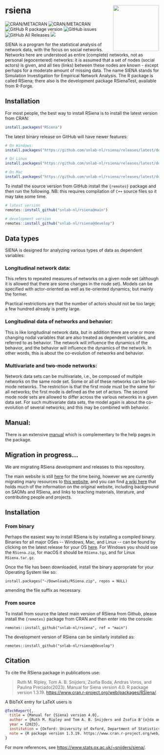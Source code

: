 # rsiena  <img src="https://raw.githubusercontent.com/snlab-nl/rsiena/main/inst/rsienalogo.png" align="right" width="150"/>

![CRAN/METACRAN](https://img.shields.io/cran/l/RSiena)
![CRAN/METACRAN](https://img.shields.io/cran/v/RSiena)
![GitHub R package version](https://img.shields.io/github/r-package/v/snlab-nl/rsiena)
![GitHub issues](https://img.shields.io/github/issues-raw/snlab-nl/rsiena)
![GitHub All Releases](https://img.shields.io/github/downloads/snlab-nl/rsiena/total)
![](https://img.shields.io/badge/lifecycle-stable-brightgreen.svg)


SIENA is a program for the statistical analysis of network data, with the focus on social networks.
Networks here are understood as entire (complete) networks, not as personal (egocentered) networks: 
it is assumed that a set of nodes (social actors) is given, and all ties (links) between these nodes are known - 
except perhaps for a moderate amount of missing data.
The name SIENA stands for Simulation Investigation for Empirical Network Analysis.
The R package is called RSiena; there also is the development package RSienaTest,
available from R-Forge.

## Installation

For most people, the best way to install RSiena is to install the latest version from CRAN:

```r
install.packages("RSiena")
```

The latest binary release on GitHub will have newer features:

```r
# On Windows:
install.packages("https://github.com/snlab-nl/rsiena/releases/latest/download/RSiena.zip", repos = NULL)

# On Linux
install.packages("https://github.com/snlab-nl/rsiena/releases/latest/download/RSiena.tar.gz", repos = NULL)

# On Mac
install.packages("https://github.com/snlab-nl/rsiena/releases/latest/download/RSiena.tgz", repos = NULL)
```

To install the source version from GitHub install the `{remotes}` package and then run the following. NB: this requires compilation of `C++` source files so it may take some time.

```r
# latest version
remotes::install_github("snlab-nl/rsiena@main")

# development version
remotes::install_github("snlab-nl/rsiena@develop")
```

## Data types

SIENA is designed for analyzing various types of data as dependent variables:

### Longitudinal network data:
This refers to repeated measures of networks on a given node set (although it is allowed that there are some changes in the node set). Models can be specified with actor-oriented as well as tie-oriented dynamics; but mainly the former.

Practical restrictions are that the number of actors should not be too large; a few hundred already is pretty large.

### Longitudinal data of networks and behavior:
This is like longitudinal network data, but in addition there are one or more changing nodal variables that are also treated as dependent variables, and referred to as behavior. The network will influence the dynamics of the behavior, and the behavior will influence the dynamics of the network. In other words, this is about the co-evolution of networks and behavior.

### Multivariate and two-mode networks:
Network data sets can be multivariate, i.e., be composed of multiple networks on the same node set.
Some or all of these networks can be two-mode networks. The restriction is that the first mode must be the same for all networks; the first mode is defined as the set of actors. The second mode node sets are allowed to differ across the various networks in a given data set. For such multivariate data sets, the model again is about the co-evolution of several networks; and this may be combined with behavior. 

## Manual:  
There is an extensive [manual](https://www.stats.ox.ac.uk/~snijders/siena/RSiena_Manual.pdf) which is complementary to the help pages in the package.

## Migration in progress...

We are migrating RSiena development and releases to this repository.

The main website is still [here](http://www.stats.ox.ac.uk/~snijders/siena/) for the time being,
however we are currently migrating many resources to [this website](http://snlab-nl.github.io/rsiena/),
and you can find [a wiki here](https://github.com/snlab-nl/rsiena/wiki) that holds much of the information on the original website,
including background on SAOMs and RSiena, and links to teaching materials, literature, and contributing people and projects.

## Installation

### From binary

Perhaps the easiest way to install RSiena is by installing a compiled binary.
Binaries for all major OSes -- Windows, Mac, and Linux -- 
can be found by clicking on the latest release for your OS [here](https://github.com/snlab-nl/rsiena/releases/latest).
For Windows you should use the `RSiena.zip`, for macOS it should be `RSiena.tgz`, and for Linux `RSiena.tar.gz`.

Once the file has been downloaded, install the binary appropriate for your Operating System like so:

`install.packages("~/Downloads/RSiena.zip", repos = NULL)`

amending the file suffix as necessary.

### From source

To install from source the latest main version of RSiena from Github, 
please install the `{remotes}` package from CRAN and then enter into the console:

`remotes::install_github("snlab-nl/rsiena", ref = "main")`

The development version of RSiena can be similarly installed as:

`remotes::install_github("snlab-nl/rsiena@develop")`

## Citation

To cite the RSiena package in publications use:

> Ruth M. Ripley, Tom A. B. Snijders, Zsofia Boda, Andras Voros, and Paulina Preciado(2023). Manual
> for Siena version 4.0. R package version 1.3.19.
> https://www.cran.r-project.org/web/packages/RSiena/.

A BibTeX entry for LaTeX users is

```bib
@TechReport{,
  title = {Manual for {Siena} version 4.0},
  author = {Ruth M. Ripley and Tom A. B. Snijders and Zsofia B'{o}da and Andr'{a}s V"{o}r"{o}s and Paulina Preciado},
  year = {2023},
  institution = {Oxford: University of Oxford, Department of Statistics; Nuffield College},
  note = {R package version 1.3.19. https://www.cran.r-project.org/web/packages/RSiena/},
}
```

For more references, see https://www.stats.ox.ac.uk/~snijders/siena/. 
